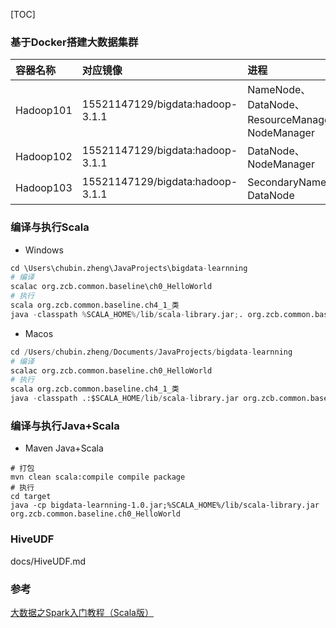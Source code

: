 [TOC]
### 基于Docker搭建大数据集群
| 容器名称            | 对应镜像                                   | 进程                              |
|:-------------------|:-----------------------------------------|:---------------------------------|
| Hadoop101          | 15521147129/bigdata:hadoop-3.1.1         |NameNode、DataNode、ResourceManager、NodeManager |
| Hadoop102          | 15521147129/bigdata:hadoop-3.1.1         |DataNode、NodeManager|
| Hadoop103          | 15521147129/bigdata:hadoop-3.1.1         |SecondaryNameNode、DataNode |

### 编译与执行Scala
+ Windows
```python
cd \Users\chubin.zheng\JavaProjects\bigdata-learnning
# 编译
scalac org.zcb.common.baseline\ch0_HelloWorld
# 执行
scala org.zcb.common.baseline.ch4_1_类
java -classpath %SCALA_HOME%/lib/scala-library.jar;. org.zcb.common.baseline.ch0_HelloWorld
```
+ Macos
```python
cd /Users/chubin.zheng/Documents/JavaProjects/bigdata-learnning
# 编译
scalac org.zcb.common.baseline.ch0_HelloWorld
# 执行
scala org.zcb.common.baseline.ch4_1_类
java -classpath .:$SCALA_HOME/lib/scala-library.jar org.zcb.common.baseline.ch0_HelloWorld
```

### 编译与执行Java+Scala
+ Maven Java+Scala
```shell
# 打包
mvn clean scala:compile compile package
# 执行
cd target
java -cp bigdata-learnning-1.0.jar;%SCALA_HOME%/lib/scala-library.jar org.zcb.common.baseline.ch0_HelloWorld
```

### HiveUDF
docs/HiveUDF.md

### 参考
[大数据之Spark入门教程（Scala版）](http://dblab.xmu.edu.cn/blog/spark/)


